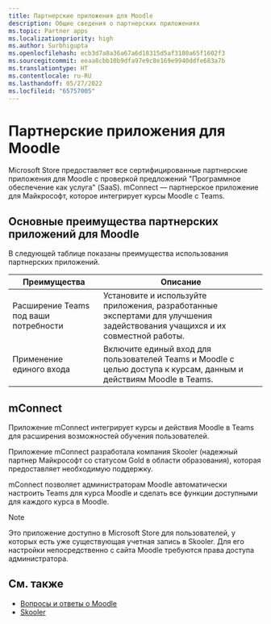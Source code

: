 ```yaml
---
title: Партнерские приложения для Moodle
description: Общие сведения о партнерских приложениях
ms.topic: Partner apps
ms.localizationpriority: high
ms.author: Surbhigupta
ms.openlocfilehash: ecb3d7a8a36a67a6d18315d5af3180a65f1602f3
ms.sourcegitcommit: eeaa8cbb10b9dfa97e9c8e169e9940ddfe683a7b
ms.translationtype: HT
ms.contentlocale: ru-RU
ms.lasthandoff: 05/27/2022
ms.locfileid: "65757005"
---
```

# <a name="partner-apps-for-moodle"></a>Партнерские приложения для Moodle

Microsoft Store предоставляет все сертифицированные партнерские приложения для Moodle с проверкой предложений "Программное обеспечение как услуга" (SaaS). mConnect — партнерское приложение для Майкрософт, которое интегрирует курсы Moodle с Teams.

## <a name="key-benefits-of-partner-apps-for-moodle"></a>Основные преимущества партнерских приложений для Moodle

В следующей таблице показаны преимущества использования партнерских приложений.

|Преимущества| Описание|
|----------|------------|
|Расширение Teams под ваши потребности| Установите и используйте приложения, разработанные экспертами для улучшения задействования учащихся и их совместной работы.|
|Применение единого входа| Включите единый вход для пользователей Teams и Moodle с целью доступа к курсам, данным и действиям Moodle в Teams.|

## <a name="mconnect"></a>mConnect

Приложение mConnect интегрирует курсы и действия Moodle в Teams для расширения возможностей обучения пользователей. 

Приложение mConnect разработала компания Skooler (надежный партнер Майкрософт со статусом Gold в области образования), которая предоставляет необходимую поддержку. 

mConnect позволяет администраторам Moodle автоматически настроить Teams для курса Moodle и сделать все функции доступными для каждого курса в Moodle.

>[!NOTE]
>Это приложение доступно в Microsoft Store для пользователей, у которых есть уже существующая учетная запись в Skooler. Для его настройки непосредственно с сайта Moodle требуются права доступа администратора.
  
<!-- Watch the following video to understand how to get started with mConnect and Teams: -->

<!-- > [!VIDEO unavailable] -->

## <a name="see-also"></a>См. также

* [Вопросы и ответы о Moodle](faqs.md)
* [Skooler](https://skooler.com/mconnect/how-to/)
